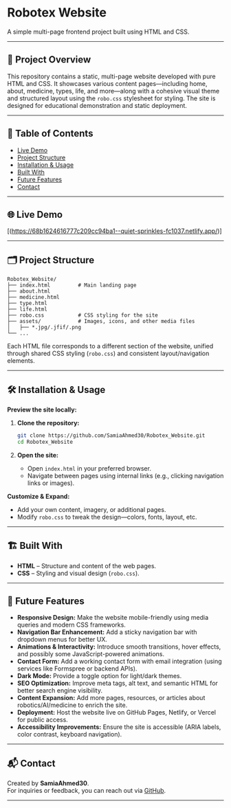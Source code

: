 # Robotex Website

A simple multi-page frontend project built using HTML and CSS.

---

## 🚀 Project Overview

This repository contains a static, multi-page website developed with pure HTML and CSS. It showcases various content pages—including home, about, medicine, types, life, and more—along with a cohesive visual theme and structured layout using the `robo.css` stylesheet for styling. The site is designed for educational demonstration and static deployment.

---

## 📑 Table of Contents

- [Live Demo](#live-demo)
- [Project Structure](#project-structure)
- [Installation & Usage](#installation--usage)
- [Built With](#built-with)
- [Future Features](#future-features)
- [Contact](#contact)

---

## 🌐 Live Demo

[(https://68b1624616777c209cc94ba1--quiet-sprinkles-fc1037.netlify.app/)]

---

## 🗂 Project Structure

```
Robotex_Website/
├── index.html         # Main landing page
├── about.html
├── medicine.html
├── type.html
├── life.html
├── robo.css           # CSS styling for the site
├── assets/            # Images, icons, and other media files
│   ├── *.jpg/.jfif/.png
└── ...
```

Each HTML file corresponds to a different section of the website, unified through shared CSS styling (`robo.css`) and consistent layout/navigation elements.

---

## 🛠 Installation & Usage

**Preview the site locally:**

1. **Clone the repository:**
   ```bash
   git clone https://github.com/SamiaAhmed30/Robotex_Website.git
   cd Robotex_Website
   ```

2. **Open the site:**
   - Open `index.html` in your preferred browser.
   - Navigate between pages using internal links (e.g., clicking navigation links or images).

**Customize & Expand:**
- Add your own content, imagery, or additional pages.
- Modify `robo.css` to tweak the design—colors, fonts, layout, etc.

---

## 🏗 Built With

- **HTML** – Structure and content of the web pages.
- **CSS** – Styling and visual design (`robo.css`).

---

## 🚀 Future Features

- **Responsive Design:** Make the website mobile-friendly using media queries and modern CSS frameworks.
- **Navigation Bar Enhancement:** Add a sticky navigation bar with dropdown menus for better UX.
- **Animations & Interactivity:** Introduce smooth transitions, hover effects, and possibly some JavaScript-powered animations.
- **Contact Form:** Add a working contact form with email integration (using services like Formspree or backend APIs).
- **Dark Mode:** Provide a toggle option for light/dark themes.
- **SEO Optimization:** Improve meta tags, alt text, and semantic HTML for better search engine visibility.
- **Content Expansion:** Add more pages, resources, or articles about robotics/AI/medicine to enrich the site.
- **Deployment:** Host the website live on GitHub Pages, Netlify, or Vercel for public access.
- **Accessibility Improvements:** Ensure the site is accessible (ARIA labels, color contrast, keyboard navigation).

---

## 📬 Contact

Created by **SamiaAhmed30**.  
For inquiries or feedback, you can reach out via [GitHub](https://github.com/SamiaAhmed30).

---
